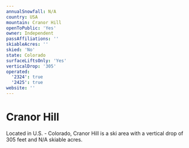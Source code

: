 ```yaml
---
annualSnowfall: N/A
country: USA
mountain: Cranor Hill
openToPublic: 'Yes'
owner: Independent
passAffiliations: ''
skiableAcres: ''
skied: 'No'
state: Colorado
surfaceLiftsOnly: 'Yes'
verticalDrop: '305'
operated:
  '2324': true
  '2425': true
website: ''
---
```



# Cranor Hill

Located in U.S. - Colorado, Cranor Hill is a ski area with a vertical drop of 305 feet and N/A skiable acres.
